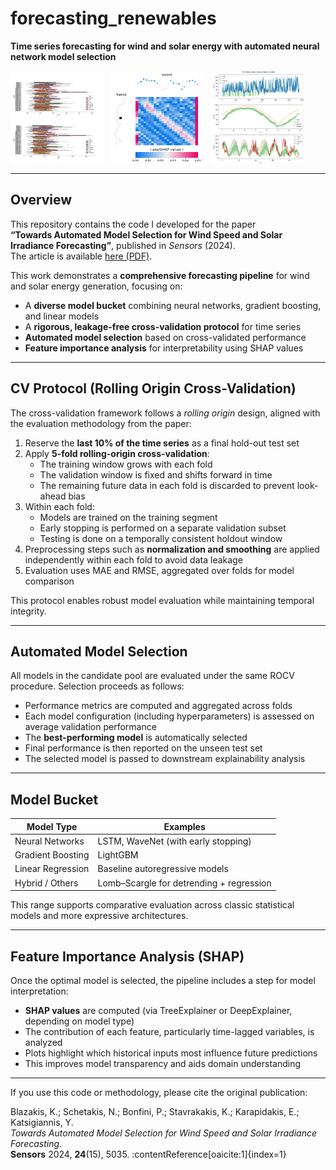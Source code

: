 # forecasting_renewables

**Time series forecasting for wind and solar energy with automated neural network model selection**

<div style="display: flex; gap: 10px;">
  <img src="assets/CV.png" alt="CV"  style="width: 150px; height: 150px;">
  <img src="assets/feature_heatmaps.png" alt="Feature Importance" style="width: 150px; height: 150px;">
  <img src="assets/forecast.png" alt="Forecast" style="width: 150px; height: 150px;">
</div>

---

## Overview

This repository contains the code I developed for the paper  
**“Towards Automated Model Selection for Wind Speed and Solar Irradiance Forecasting”**, published in *Sensors* (2024).  
The article is available [here (PDF)](https://pmc.ncbi.nlm.nih.gov/articles/PMC11314810/pdf/sensors-24-05035.pdf).

This work demonstrates a **comprehensive forecasting pipeline** for wind and solar energy generation, focusing on:

- A **diverse model bucket** combining neural networks, gradient boosting, and linear models  
- A **rigorous, leakage-free cross-validation protocol** for time series  
- **Automated model selection** based on cross-validated performance  
- **Feature importance analysis** for interpretability using SHAP values  

---

## CV Protocol (Rolling Origin Cross-Validation)

The cross-validation framework follows a *rolling origin* design, aligned with the evaluation methodology from the paper:

1. Reserve the **last 10% of the time series** as a final hold-out test set  
2. Apply **5-fold rolling-origin cross-validation**:
   - The training window grows with each fold
   - The validation window is fixed and shifts forward in time
   - The remaining future data in each fold is discarded to prevent look-ahead bias  
3. Within each fold:
   - Models are trained on the training segment
   - Early stopping is performed on a separate validation subset
   - Testing is done on a temporally consistent holdout window  
4. Preprocessing steps such as **normalization and smoothing** are applied independently within each fold to avoid data leakage  
5. Evaluation uses MAE and RMSE, aggregated over folds for model comparison  

This protocol enables robust model evaluation while maintaining temporal integrity.

---

## Automated Model Selection

All models in the candidate pool are evaluated under the same ROCV procedure. Selection proceeds as follows:

- Performance metrics are computed and aggregated across folds  
- Each model configuration (including hyperparameters) is assessed on average validation performance  
- The **best-performing model** is automatically selected  
- Final performance is then reported on the unseen test set  
- The selected model is passed to downstream explainability analysis

---

## Model Bucket

| Model Type          | Examples                                  |
|---------------------|-------------------------------------------|
| Neural Networks     | LSTM, WaveNet (with early stopping)       |
| Gradient Boosting   | LightGBM                                  |
| Linear Regression   | Baseline autoregressive models            |
| Hybrid / Others     | Lomb–Scargle for detrending + regression  |

This range supports comparative evaluation across classic statistical models and more expressive architectures.

---

## Feature Importance Analysis (SHAP)

Once the optimal model is selected, the pipeline includes a step for model interpretation:

- **SHAP values** are computed (via TreeExplainer or DeepExplainer, depending on model type)  
- The contribution of each feature, particularly time-lagged variables, is analyzed  
- Plots highlight which historical inputs most influence future predictions  
- This improves model transparency and aids domain understanding

---

If you use this code or methodology, please cite the original publication:

Blazakis, K.; Schetakis, N.; Bonfini, P.; Stavrakakis, K.; Karapidakis, E.; Katsigiannis, Y.  
*Towards Automated Model Selection for Wind Speed and Solar Irradiance Forecasting*.  
**Sensors** 2024, **24**(15), 5035. :contentReference[oaicite:1]{index=1}

